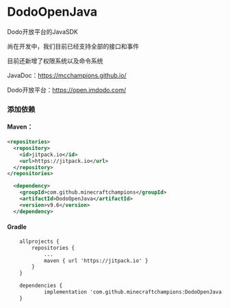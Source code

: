 ﻿# DodoOpenJava
Dodo开放平台的JavaSDK

尚在开发中，我们目前已经支持全部的接口和事件

目前还新增了权限系统以及命令系统

JavaDoc：https://mcchampions.github.io/

Dodo开放平台：https://open.imdodo.com/

### 添加依赖
#### Maven：
```xml
<repositories>
  <repository>
    <id>jitpack.io</id>
    <url>https://jitpack.io</url>
  </repository>
</repositories>

  <dependency>
    <groupId>com.github.minecraftchampions</groupId>
    <artifactId>DodoOpenJava</artifactId>
    <version>v9.6</version>
  </dependency>
```
#### Gradle
```xml
	allprojects {
		repositories {
			...
			maven { url 'https://jitpack.io' }
		}
	}

	dependencies {
	        implementation 'com.github.minecraftchampions:DodoOpenJava:v9.6'
	}
```
